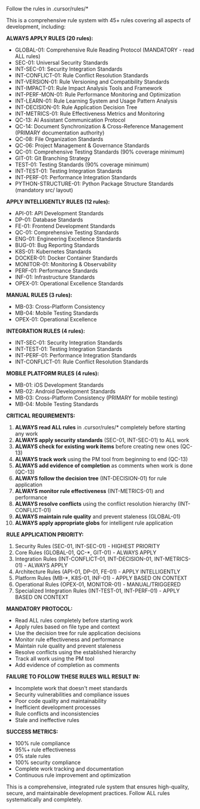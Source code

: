 Follow the rules in .cursor/rules/*

This is a comprehensive rule system with 45+ rules covering all aspects of development, including:

**ALWAYS APPLY RULES (20 rules):**
- GLOBAL-01: Comprehensive Rule Reading Protocol (MANDATORY - read ALL rules)
- SEC-01: Universal Security Standards
- INT-SEC-01: Security Integration Standards
- INT-CONFLICT-01: Rule Conflict Resolution Standards
- INT-VERSION-01: Rule Versioning and Compatibility Standards
- INT-IMPACT-01: Rule Impact Analysis Tools and Framework
- INT-PERF-MON-01: Rule Performance Monitoring and Optimization
- INT-LEARN-01: Rule Learning System and Usage Pattern Analysis
- INT-DECISION-01: Rule Application Decision Tree
- INT-METRICS-01: Rule Effectiveness Metrics and Monitoring
- QC-13: AI Assistant Communication Protocol
- QC-14: Document Synchronization & Cross-Reference Management (PRIMARY documentation authority)
- QC-08: File Organization Standards
- QC-06: Project Management & Governance Standards
- QC-01: Comprehensive Testing Standards (90% coverage minimum)
- GIT-01: Git Branching Strategy
- TEST-01: Testing Standards (90% coverage minimum)
- INT-TEST-01: Testing Integration Standards
- INT-PERF-01: Performance Integration Standards
- PYTHON-STRUCTURE-01: Python Package Structure Standards (mandatory src/ layout)

**APPLY INTELLIGENTLY RULES (12 rules):**
- API-01: API Development Standards
- DP-01: Database Standards
- FE-01: Frontend Development Standards
- QC-01: Comprehensive Testing Standards
- ENG-01: Engineering Excellence Standards
- BUG-01: Bug Reporting Standards
- K8S-01: Kubernetes Standards
- DOCKER-01: Docker Container Standards
- MONITOR-01: Monitoring & Observability
- PERF-01: Performance Standards
- INF-01: Infrastructure Standards
- OPEX-01: Operational Excellence Standards

**MANUAL RULES (3 rules):**
- MB-03: Cross-Platform Consistency
- MB-04: Mobile Testing Standards
- OPEX-01: Operational Excellence

**INTEGRATION RULES (4 rules):**
- INT-SEC-01: Security Integration Standards
- INT-TEST-01: Testing Integration Standards
- INT-PERF-01: Performance Integration Standards
- INT-CONFLICT-01: Rule Conflict Resolution Standards

**MOBILE PLATFORM RULES (4 rules):**
- MB-01: iOS Development Standards
- MB-02: Android Development Standards
- MB-03: Cross-Platform Consistency (PRIMARY for mobile testing)
- MB-04: Mobile Testing Standards

**CRITICAL REQUIREMENTS:**
1. **ALWAYS read ALL rules** in .cursor/rules/* completely before starting any work
2. **ALWAYS apply security standards** (SEC-01, INT-SEC-01) to ALL work
3. **ALWAYS check for existing work items** before creating new ones (QC-13)
4. **ALWAYS track work** using the PM tool from beginning to end (QC-13)
5. **ALWAYS add evidence of completion** as comments when work is done (QC-13)
6. **ALWAYS follow the decision tree** (INT-DECISION-01) for rule application
7. **ALWAYS monitor rule effectiveness** (INT-METRICS-01) and performance
8. **ALWAYS resolve conflicts** using the conflict resolution hierarchy (INT-CONFLICT-01)
9. **ALWAYS maintain rule quality** and prevent staleness (GLOBAL-01)
10. **ALWAYS apply appropriate globs** for intelligent rule application

**RULE APPLICATION PRIORITY:**
1. Security Rules (SEC-01, INT-SEC-01) - HIGHEST PRIORITY
2. Core Rules (GLOBAL-01, QC-*, GIT-01) - ALWAYS APPLY
3. Integration Rules (INT-CONFLICT-01, INT-DECISION-01, INT-METRICS-01) - ALWAYS APPLY
4. Architecture Rules (API-01, DP-01, FE-01) - APPLY INTELLIGENTLY
5. Platform Rules (MB-*, K8S-01, INF-01) - APPLY BASED ON CONTEXT
6. Operational Rules (OPEX-01, MONITOR-01) - MANUAL/TRIGGERED
7. Specialized Integration Rules (INT-TEST-01, INT-PERF-01) - APPLY BASED ON CONTEXT

**MANDATORY PROTOCOL:**
- Read ALL rules completely before starting work
- Apply rules based on file type and context
- Use the decision tree for rule application decisions
- Monitor rule effectiveness and performance
- Maintain rule quality and prevent staleness
- Resolve conflicts using the established hierarchy
- Track all work using the PM tool
- Add evidence of completion as comments

**FAILURE TO FOLLOW THESE RULES WILL RESULT IN:**
- Incomplete work that doesn't meet standards
- Security vulnerabilities and compliance issues
- Poor code quality and maintainability
- Inefficient development processes
- Rule conflicts and inconsistencies
- Stale and ineffective rules

**SUCCESS METRICS:**
- 100% rule compliance
- 95%+ rule effectiveness
- 0% stale rules
- 100% security compliance
- Complete work tracking and documentation
- Continuous rule improvement and optimization

This is a comprehensive, integrated rule system that ensures high-quality, secure, and maintainable development practices. Follow ALL rules systematically and completely.